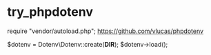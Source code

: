 # try_phpdotenv

require "vendor/autoload.php";
https://github.com/vlucas/phpdotenv


$dotenv = Dotenv\Dotenv::create(__DIR__);
$dotenv->load();
